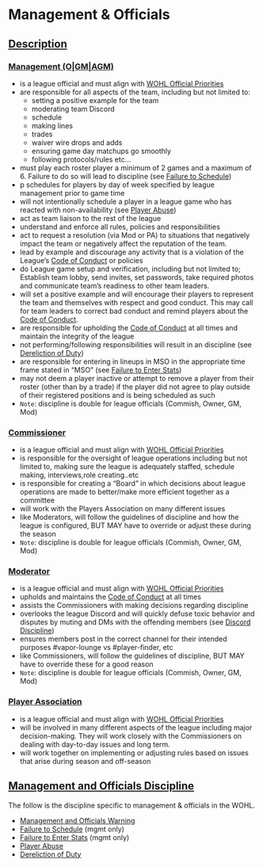 # Management & Officials

## [Description](#description)

### [Management (O|GM|AGM)](#management)
- is a league official and must align with [WOHL Official Priorities](priorities.md)
- are responsible for all aspects of the team, including but not limited to:
  - setting a positive example for the team
  - moderating team Discord
  - schedule
  - making lines
  - trades
  - waiver wire drops and adds
  - ensuring game day matchups go smoothly
  - following protocols/rules etc…
- must play each roster player a minimum of 2 games and a maximum of 6. Failure to do so will lead to discipline (see [Failure to Schedule](management-and-officials.md#failure-to-schedule))
- p schedules for players by day of week specified by league management prior to game time
- will not intentionally schedule a player in a league game who has reacted with non-availability (see [Player Abuse](management-and-officials.md#player-abuse))
- act as team liaison to the rest of the league
- understand and enforce all rules, policies and responsibilities
- act to request a resolution (via Mod or PA) to situations that negatively impact the team or negatively affect the reputation of the team.
- lead by example and discourage any activity that is a violation of the League’s [Code of Conduct](code-of-conduct.md) or policies
- do League game setup and verification, including but not limited to; Establish team lobby, send invites, set passwords, take required photos and communicate team’s readiness to other team leaders.
- will set a positive example and will encourage their players to represent the team and themselves with respect and good conduct. This may call for team leaders to correct bad conduct and remind players about the [Code of Conduct](code-of-conduct.md).
- are responsible for upholding the [Code of Conduct](code-of-conduct.md) at all times and maintain the integrity of the league
- not performing/following responsibilities will result in an discipline (see [Dereliction of Duty](management-and-officials.md#dereliction-of-duty))
- are responsible for entering in lineups in MSO in the appropriate time frame stated in “MSO” (see [Failure to Enter Stats](management-and-officials.md#failure-to-enter-stats))
- may not deem a player inactive or attempt to remove a player from their roster (other than by a trade) if the player did not agree to play outside of their registered positions and is being scheduled as such
- `Note`: discipline is double for league officials (Commish, Owner, GM, Mod)

### [Commissioner](#commissioner)
- is a league official and must align with [WOHL Official Priorities](priorities.md)
- is responsible for the oversight of league operations including but not limited to, making sure the league is adequately staffed, schedule making, interviews,role creating..etc
- is responsible for creating a “Board” in which decisions about league operations are made to better/make more efficient together as a committee
- will work with the Players Association on many different issues
- like Moderators, will follow the guidelines of discipline and how the league is configured, BUT MAY have to override or adjust these during the season
- `Note`: discipline is double for league officials (Commish, Owner, GM, Mod)

### [Moderator](#mod)
- is a league official and must align with [WOHL Official Priorities](priorities.md)
- upholds and maintains the [Code of Conduct](code-of-conduct.md) at all times
- assists the Commissioners with making decisions regarding discipline
- overlooks the league Discord and will quickly defuse toxic behavior and disputes by muting and DMs with the offending members (see [Discord Discipline](discord.md#warning))
- ensures members  post in the correct channel for their intended purposes #vapor-lounge vs #player-finder, etc
- like Commissioners, will follow the guidelines of discipline, BUT MAY have to override these for a good reason
- `Note`: discipline is double for league officials (Commish, Owner, GM, Mod)

### [Player Association](#pa)
- is a league official and must align with [WOHL Official Priorities](priorities.md)
- will be involved in many different aspects of the league including major decision-making. They will work closely with the Commissioners on dealing with day-to-day issues and long term.
- will work together on implementing or adjusting rules based on issues that arise during season and off-season

## [Management and Officials Discipline](discipline.md#management-and-officials-discipline)
The follow is the discipline specific to management & officials in the WOHL.
- [Management and Officials Warning](discipline.md#management-and-officials-warning)
- [Failure to Schedule](discipline.md#failure-to-schedule) (mgmt only)
- [Failure to Enter Stats](discipline.md#failure-to-enter-stats) (mgmt only)
- [Player Abuse](discipline.md#player-abuse)
- [Dereliction of Duty](discipline.md#dereliction-of-duty)
